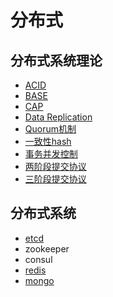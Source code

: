 # 分布式
## 分布式系统理论
* [ACID](acid.md)
* [BASE](base.md)
* [CAP](cap.md)
* [Data Replication](data-replication.md)
* [Quorum机制](quorum.md)
* [一致性hash](consistent-hash.md)
* [事务并发控制](tx-concurrency-control.md)
* [两阶段提交协议](2pc.md)
* [三阶段提交协议](3pc.md)

## 分布式系统
* [etcd](etcd/README.md)
* zookeeper
* consul
* [redis](redis/README.md)
* [mongo](mongo/README.md)

